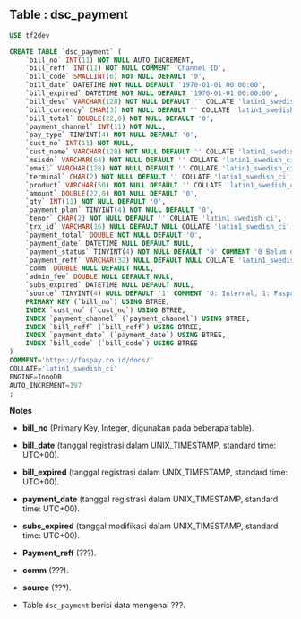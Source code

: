 Table : dsc_payment
---------------------

```SQL
USE tf2dev

CREATE TABLE `dsc_payment` (
	`bill_no` INT(11) NOT NULL AUTO_INCREMENT,
	`bill_reff` INT(11) NOT NULL COMMENT 'Channel ID',
	`bill_code` SMALLINT(6) NOT NULL DEFAULT '0',
	`bill_date` DATETIME NOT NULL DEFAULT '1970-01-01 00:00:00',
	`bill_expired` DATETIME NOT NULL DEFAULT '1970-01-01 00:00:00',
	`bill_desc` VARCHAR(128) NOT NULL DEFAULT '' COLLATE 'latin1_swedish_ci',
	`bill_currency` CHAR(3) NOT NULL DEFAULT '' COLLATE 'latin1_swedish_ci',
	`bill_total` DOUBLE(22,0) NOT NULL DEFAULT '0',
	`payment_channel` INT(11) NOT NULL,
	`pay_type` TINYINT(4) NOT NULL DEFAULT '0',
	`cust_no` INT(11) NOT NULL,
	`cust_name` VARCHAR(128) NOT NULL DEFAULT '' COLLATE 'latin1_swedish_ci',
	`msisdn` VARCHAR(64) NOT NULL DEFAULT '' COLLATE 'latin1_swedish_ci',
	`email` VARCHAR(128) NOT NULL DEFAULT '' COLLATE 'latin1_swedish_ci',
	`terminal` CHAR(2) NOT NULL DEFAULT '' COLLATE 'latin1_swedish_ci',
	`product` VARCHAR(50) NOT NULL DEFAULT '' COLLATE 'latin1_swedish_ci',
	`amount` DOUBLE(22,0) NOT NULL DEFAULT '0',
	`qty` INT(11) NOT NULL DEFAULT '0',
	`payment_plan` TINYINT(4) NOT NULL DEFAULT '0',
	`tenor` CHAR(2) NOT NULL DEFAULT '' COLLATE 'latin1_swedish_ci',
	`trx_id` VARCHAR(16) NULL DEFAULT NULL COLLATE 'latin1_swedish_ci',
	`payment_total` DOUBLE NOT NULL DEFAULT '0',
	`payment_date` DATETIME NULL DEFAULT NULL,
	`payment_status` TINYINT(4) NOT NULL DEFAULT '0' COMMENT '0 Belum diproses; 1 Dalam proses; 2 Payment Success; 4 Payment Reserval; 5 Tagihan tidak ditemukan; 7 Payment Refused; 8 Payment Cancelled; 9 Unknown',
	`payment_reff` VARCHAR(32) NULL DEFAULT NULL COLLATE 'latin1_swedish_ci',
	`comm` DOUBLE NULL DEFAULT NULL,
	`admin_fee` DOUBLE NULL DEFAULT NULL,
	`subs_expired` DATETIME NULL DEFAULT NULL,
	`source` TINYINT(4) NULL DEFAULT '1' COMMENT '0: Internal, 1: Faspay',
	PRIMARY KEY (`bill_no`) USING BTREE,
	INDEX `cust_no` (`cust_no`) USING BTREE,
	INDEX `payment_channel` (`payment_channel`) USING BTREE,
	INDEX `bill_reff` (`bill_reff`) USING BTREE,
	INDEX `payment_date` (`payment_date`) USING BTREE,
	INDEX `bill_code` (`bill_code`) USING BTREE
)
COMMENT='https://faspay.co.id/docs/'
COLLATE='latin1_swedish_ci'
ENGINE=InnoDB
AUTO_INCREMENT=197
;
```
__Notes__

+ __bill_no__ (Primary Key, Integer, digunakan pada beberapa table).

+ __bill_date__ (tanggal registrasi dalam UNIX_TIMESTAMP, standard time: UTC+00).

+ __bill_expired__ (tanggal registrasi dalam UNIX_TIMESTAMP, standard time: UTC+00).

+ __payment_date__ (tanggal registrasi dalam UNIX_TIMESTAMP, standard time: UTC+00).

+ __subs_expired__ (tanggal modifikasi dalam UNIX_TIMESTAMP, standard time: UTC+00).

+ __Payment_reff__ (???).

+ __comm__ (???).

+ __source__ (???).

+ Table `dsc_payment` berisi data mengenai ???.
